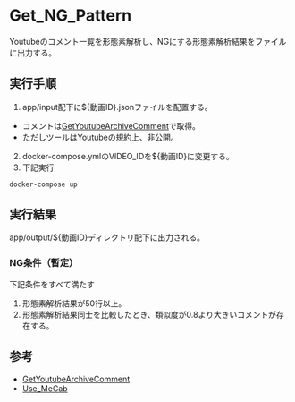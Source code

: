 # Get_NG_Pattern

Youtubeのコメント一覧を形態素解析し、NGにする形態素解析結果をファイルに出力する。

## 実行手順

1. app/input配下に${動画ID}.jsonファイルを配置する。
  - コメントは[GetYoutubeArchiveComment](https://github.com/SampleUser0001/GetYoutubeArchiveComment)で取得。
  - ただしツールはYoutubeの規約上、非公開。
2. docker-compose.ymlのVIDEO_IDを${動画ID}に変更する。
3. 下記実行
``` sh
docker-compose up
```

## 実行結果

app/output/${動画ID}ディレクトリ配下に出力される。

### NG条件（暫定）

下記条件をすべて満たす

1. 形態素解析結果が50行以上。
2. 形態素解析結果同士を比較したとき、類似度が0.8より大きいコメントが存在する。

## 参考

- [GetYoutubeArchiveComment](https://github.com/SampleUser0001/GetYoutubeArchiveComment)
- [Use_MeCab](https://github.com/SampleUser0001/Use_MeCab)